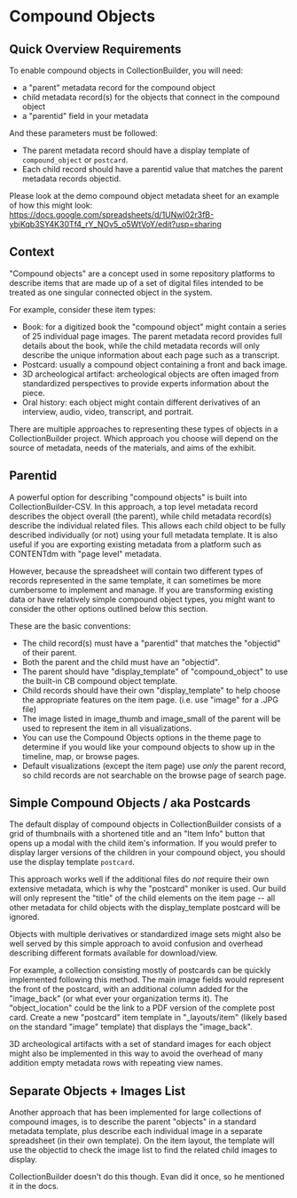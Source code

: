 # Compound Objects

## Quick Overview Requirements

To enable compound objects in CollectionBuilder, you will need: 

- a "parent" metadata record for the compound object
- child metadata record(s) for the objects that connect in the compound object
- a "parentid" field in your metadata

And these parameters must be followed: 

- The parent metadata record should have a display template of `compound_object` or `postcard`. 
- Each child record should have a parentid value that matches the parent metadata records objectid.

Please look at the demo compound object metadata sheet for an example of how this might look: <https://docs.google.com/spreadsheets/d/1UNwl02r3fB-ybiKqb3SY4K30Tf4_rY_NOv5_o5WtVoY/edit?usp=sharing>

## Context

"Compound objects" are a concept used in some repository platforms to describe items that are made up of a set of digital files intended to be treated as one singular connected object in the system. 

For example, consider these item types:

- Book: for a digitized book the "compound object" might contain a series of 25 individual page images. The parent metadata record provides full details about the book, while the child metadata records will only describe the unique information about each page such as a transcript.
- Postcard: usually a compound object containing a front and back image. 
- 3D archeological artifact: archeological objects are often imaged from standardized perspectives to provide experts information about the piece.
- Oral history: each object might contain different derivatives of an interview, audio, video, transcript, and portrait.

There are multiple approaches to representing these types of objects in a CollectionBuilder project.
Which approach you choose will depend on the source of metadata, needs of the materials, and aims of the exhibit.

## Parentid

A powerful option for describing "compound objects" is built into CollectionBuilder-CSV.
In this approach, a top level metadata record describes the object overall (the parent), while child metadata record(s) describe the individual related files.
This allows each child object to be fully described individually (or not) using your full metadata template.
It is also useful if you are exporting existing metadata from a platform such as CONTENTdm with "page level" metadata.

However, because the spreadsheet will contain two different types of records represented in the same template, it can sometimes be more cumbersome to implement and manage.
If you are transforming existing data or have relatively simple compound object types, you might want to consider the other options outlined below this section.

These are the basic conventions:

- The child record(s) must have a "parentid" that matches the "objectid" of their parent.
- Both the parent and the child must have an "objectid".
- The parent should have "display_template" of "compound_object" to use the built-in CB compound object template.
- Child records should have their own "display_template" to help choose the appropriate features on the item page. (i.e. use "image" for a .JPG file)
- The image listed in image_thumb and image_small of the parent will be used to represent the item in all visualizations.
- You can use the Compound Objects options in the theme page to determine if you would like your compound objects to show up in the timeline, map, or browse pages.
- Default visualizations (except the item page) use *only* the parent record, so child records are not searchable on the browse page of search page.

## Simple Compound Objects / aka Postcards

The default display of compound objects in CollectionBuilder consists of a grid of thumbnails with a shortened title and an "Item Info" button that opens up a modal with the child item's information. If you would prefer to display larger versions of the children in your compound object, you should use the display template `postcard`. 

This approach works well if the additional files do *not* require their own extensive metadata, which is why the "postcard" moniker is used. Our build will only represent the "title" of the child elements on the item page -- all other metadata for child objects with the display_template postcard will be ignored. 

Objects with multiple derivatives or standardized image sets might also be well served by this simple approach to avoid confusion and overhead describing different formats available for download/view.

For example, a collection consisting mostly of postcards can be quickly implemented following this method. 
The main image fields would represent the front of the postcard, with an additional column added for the "image_back" (or what ever your organization terms it). 
The "object_location" could be the link to a PDF version of the complete post card.
Create a new "postcard" item template in "_layouts/item" (likely based on the standard "image" template) that displays the "image_back".

3D archeological artifacts with a set of standard images for each object might also be implemented in this way to avoid the overhead of many addition empty metadata rows with repeating view names.

## Separate Objects + Images List

Another approach that has been implemented for large collections of compound images, is to describe the parent "objects" in a standard metadata template, plus describe each individual image in a separate spreadsheet (in their own template). 
On the item layout, the template will use the objectid to check the image list to find the related child images to display. 

CollectionBuilder doesn't do this though. Evan did it once, so he mentioned it in the docs. 
